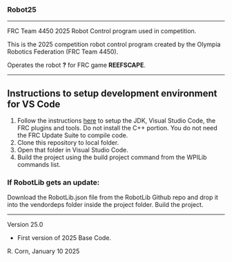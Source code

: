 ### Robot25
----------------------------------------------------------------------------
FRC Team 4450 2025 Robot Control program used in competition.

This is the 2025 competition robot control program created by the Olympia Robotics Federation (FRC Team 4450). 

Operates the robot **?** for FRC game **REEFSCAPE**.

----------------------------------------------------------------------------
## Instructions to setup development environment for VS Code
1) Follow the instructions [here](https://docs.wpilib.org/en/stable/docs/zero-to-robot/step-2/index.html) to setup the JDK, Visual Studio Code, the FRC plugins and tools. Do not install the C++ portion. You do not need the FRC Update Suite to compile code.
2) Clone this repository to local folder.
3) Open that folder in Visual Studio Code.
4) Build the project using the build project command from the WPILib commands list.

### If RobotLib gets an update:
Download the RobotLib.json file from the RobotLib Github repo and drop it into the vendordeps folder inside the project folder. Build the project.
************************************************************************************************************
Version 25.0

*   First version of 2025 Base Code.
 
R. Corn, January 10 2025

